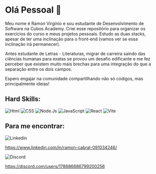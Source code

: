 # Olá Pessoal 👋

Meu nome é Ramon Virgínio e sou estudante de Desenvolvimento de Software na Cubos Academy. Criei esse repositório para organizar os exercícios do curso e meus projetos pessoais. Estudo as duas stacks, apesar de ter uma inclinação para o front-end (vamos ver se essa inclinação irá permanecer).

Antes estudante de Letras - Literaturas, migrar de carreira saindo das ciências humanas para exatas se provou um desafio edificante e me fez perceber que existem muito mais brechas para uma integração do que a separação entre os dois campos.

Espero engajar na comunidade compartilhando não só códigos, mas principalmente ideias!

## Hard Skills:

![Html]( 	https://img.shields.io/badge/HTML5-E34F26?style=for-the-badge&logo=html5&logoColor=white) ![CSS](https://img.shields.io/badge/CSS3-1572B6?style=for-the-badge&logo=css3&logoColor=white) ![Node.Js](https://img.shields.io/badge/Node.js-339933?style=for-the-badge&logo=nodedotjs&logoColor=white) ![JavaScript](https://img.shields.io/badge/JavaScript-323330?style=for-the-badge&logo=javascript&logoColor=F7DF1E) ![React](https://img.shields.io/badge/React-20232A?style=for-the-badge&logo=react&logoColor=61DAFB) ![Vite](https://img.shields.io/badge/Vite-B73BFE?style=for-the-badge&logo=vite&logoColor=FFD62E)

## Para me encontrar:
![Linkedin](https://img.shields.io/badge/LinkedIn-0077B5?style=for-the-badge&logo=linkedin&logoColor=white)

https://www.linkedin.com/in/ramon-cabral-091034246/


![Discord](https://img.shields.io/badge/Discord-5865F2?style=for-the-badge&logo=discord&logoColor=white)

https://discord.com/users/178686686799200256
